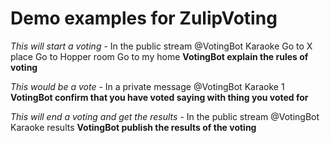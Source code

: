 Demo examples for ZulipVoting
====

*This will start a voting* - In the public stream
@VotingBot Karaoke
Go to X place
Go to Hopper room
Go to my home
**VotingBot explain the rules of voting**

*This would be a vote* - In a private message
@VotingBot Karaoke
1
**VotingBot confirm that you have voted saying with thing you voted for**

*This will end a voting and get the results* - In the public stream
@VotingBot Karaoke
results
**VotingBot publish the results of the voting**
